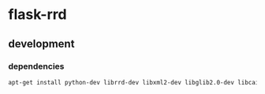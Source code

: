 # flask-rrd

## development

### dependencies

```bash
apt-get install python-dev librrd-dev libxml2-dev libglib2.0-dev libcairo2-dev libpango1.0-dev```
```
